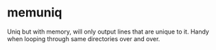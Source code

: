 # memuniq
Uniq but with memory, will only output lines that are unique to it. Handy when looping through same directories over and over.
